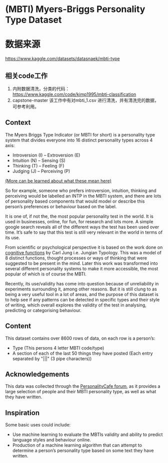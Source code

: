 # (MBTI) Myers-Briggs Personality Type Dataset

# 数据来源

https://www.kaggle.com/datasets/datasnaek/mbti-type

## 相关code工作
1. 内附数据清洗，分类的代码：
https://www.kaggle.com/code/kimp1995/mbti-classification  
2. capstone-master
该工作中有对mbti_1.csv 进行清洗，并有清洗完的数据，可参考利用。

## Context

The Myers Briggs Type Indicator (or MBTI for short) is a personality type system that divides everyone into 16 distinct personality types across 4 axis:

- Introversion (I) – Extroversion (E)
- Intuition (N) – Sensing (S)
- Thinking (T) – Feeling (F)
- Judging (J) – Perceiving (P)

[(More can be learned about what these mean here)](http://www.myersbriggs.org/my-mbti-personality-type/mbti-basics/home.htm)

So for example, someone who prefers introversion, intuition, thinking and perceiving would be labelled an INTP in the MBTI system, and there are lots of personality based components that would model or describe this person’s preferences or behaviour based on the label.

It is one of, if not the, the most popular personality test in the world. It is used in businesses, online, for fun, for research and lots more. A simple google search reveals all of the different ways the test has been used over time. It’s safe to say that this test is still very relevant in the world in terms of its use.

From scientific or psychological perspective it is based on the work done on [cognitive functions](http://www.cognitiveprocesses.com/Cognitive-Functions/) by Carl Jung i.e. Jungian Typology. This was a model of 8 distinct functions, thought processes or ways of thinking that were suggested to be present in the mind. Later this work was transformed into several different personality systems to make it more accessible, the most popular of which is of course the MBTI.

Recently, its use/validity has come into question because of unreliability in experiments surrounding it, among other reasons. But it is still clung to as being a very useful tool in a lot of areas, and the purpose of this dataset is to help see if any patterns can be detected in specific types and their style of writing, which overall explores the validity of the test in analysing, predicting or categorising behaviour.

## Content

This dataset contains over 8600 rows of data, on each row is a person’s:

- Type (This persons 4 letter MBTI code/type)
- A section of each of the last 50 things they have posted (Each entry separated by "|||" (3 pipe characters))

## Acknowledgements

This data was collected through the [PersonalityCafe forum](http://personalitycafe.com/forum/), as it provides a large selection of people and their MBTI personality type, as well as what they have written.

## Inspiration

Some basic uses could include:

- Use machine learning to evaluate the MBTIs validity and ability to predict language styles and behaviour online.
- Production of a machine learning algorithm that can attempt to determine a person’s personality type based on some text they have written.

